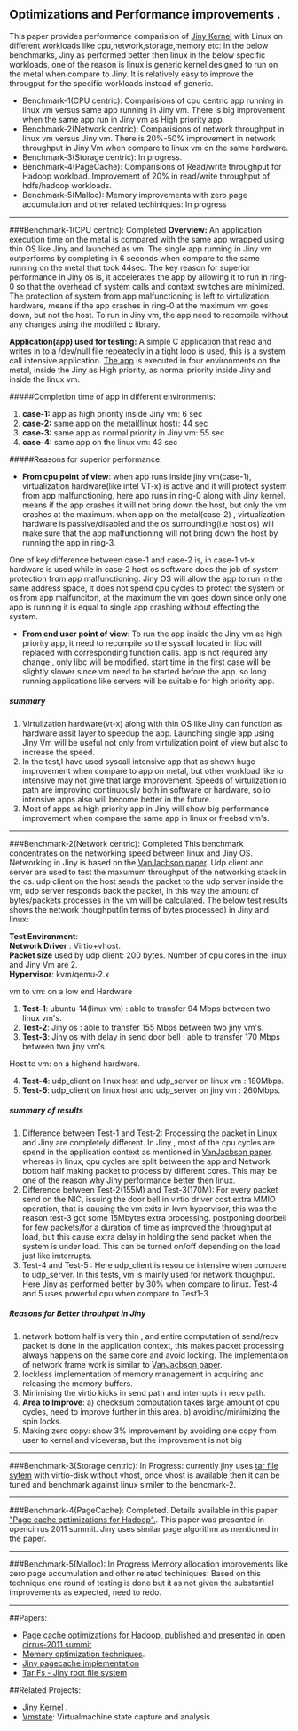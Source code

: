 ## Optimizations and Performance improvements .

This paper provides performance comparision of [Jiny Kernel](https://github.com/naredula-jana/Jiny-Kernel)   with  Linux on different workloads like cpu,network,storage,memory etc:
In the below benchmarks, Jiny as performed better then linux in the below specific workloads, one of the reason is linux is  generic kernel designed to run on the metal  when compare to Jiny. It is relatively easy to improve the througput for the specific workloads instead of generic. 
  
- Benchmark-1(CPU centric): Comparisions of cpu centric app running in linux vm versus same app running in Jiny vm. There is big improvement when the same app run in Jiny vm as High priority app. 
- Benchmark-2(Network centric): Comparisions of network throughput in linux vm versus Jiny vm. There is 20%-50% improvement in network throughput in Jiny Vm when compare to linux vm on the same hardware.
- Benchmark-3(Storage centric): In progress.
- Benchmark-4(PageCache): Comparisions of Read/write throughput for Hadoop workload. Improvement of 20% in read/write throughput of hdfs/hadoop workloads.
- Benchmark-5(Malloc): Memory  improvements with zero page accumulation and other related techiniques: In progress

----------------------------------------------------------------------------------

###Benchmark-1(CPU centric): Completed
**Overview:** An application execution time on the metal is compared with the same app wrapped using thin OS like Jiny and launched as vm. The single app running in Jiny vm outperforms by completing in 6 seconds when compare to the same running on the metal that took 44sec. The key reason for superior performance in Jiny os is, it accelerates the app by allowing  it to run in ring-0 so that the overhead of system calls and context switches are minimized. The protection of system from app malfunctioning is left to virtulization hardware, means if the app crashes in ring-0 at the maximum vm goes down, but not the host. To run in Jiny vm, the app need to recompile without any changes using the modified c library.

**Application(app) used for testing:** A simple C application that read and writes in to a /dev/null file repeatedly in a tight loop is used, this is a system call intensive application. [The app](https://github.com/naredula-jana/Jiny-Kernel/blob/master/modules/test_file/test_file.c) is executed in four environments on the metal, inside the Jiny as High priority, as normal priority inside Jiny  and inside the linux vm.   

#####Completion time of app in different environments:

1. **case-1:** app as high priority inside Jiny vm:      6 sec
2. **case-2:** same app on the metal(linux host): 44 sec
3. **case-3:** same app as normal priority in Jiny vm: 55 sec
4. **case-4:** same app on the linux vm:          43 sec

#####Reasons for superior performance:

- **From cpu point of view**: when app runs inside jiny vm(case-1), virtualization hardware(like intel VT-x) is active and it will protect system  from app malfunctioning, here app runs in ring-0 along with Jiny kernel. means if the app crashes it will not bring down the host, but only the vm crashes at the maximum. when app on the metal(case-2) , virtualization hardware is passive/disabled and the os surrounding(i.e host os) will make sure that the app malfunctioning will not bring down the host by running the app in ring-3. 

 One of key difference between case-1 and case-2 is, in case-1 vt-x hardware is used while in case-2 host os software does the job of system protection from app malfunctioning. Jiny OS will allow the app to run in the same address space, it does not spend cpu cycles to protect the system or os from app malfunciton, at the maximum the vm goes down since only one app is running it is equal to single app crashing without effecting the system.

        
- **From end user point of view**: To run the app inside the Jiny vm as high priority app, it need to recompile so the syscall located in libc will replaced with corresponding function calls. app is not required any change , only libc will be modified. start time in the first case will be slightly slower since vm need to be started before the app. so long running applications like servers will be suitable for high priority app.

##### summary
 1. Virtulization hardware(vt-x) along with thin OS like Jiny can function as hardware assit  layer to speedup the app. Launching single app using Jiny Vm will be useful not only from virtulization point of view but also to increase the speed.
 2. In the test,I have used syscall intensive app that as shown huge improvement when compare to app on metal, but other workload like io intensive may not give that large improvement.  Speeds of virtulization io path are improving continuously both in software or hardware,  so  io intensive  apps also will become better in the future.
 3. Most of apps as  high priority app in Jiny will  show big performance improvement when compare the same app in linux or freebsd vm's. 

----------------------------------------------------------------------------------

###Benchmark-2(Network centric): Completed
This benchmark concentrates on the networking speed between linux and Jiny OS. Networking in Jiny is based on the  [VanJacbson paper](http://www.lemis.com/grog/Documentation/vj/lca06vj.pdf). Udp client and server are used to test the maxumum throughput of the networking stack in the os. udp client on the host sends the packet to the udp server inside the vm, udp server responds back the packet, In this way the amount of bytes/packets processes in the vm will be calculated. The below test results shows the network thoughput(in terms of bytes processed) in Jiny  and linux:

**Test Environment**:  
**Network Driver** : Virtio+vhost.  
**Packet size** used by udp client: 200 bytes. 
Number of cpu cores in the linux and Jiny Vm are 2.  
**Hypervisor**: kvm/qemu-2.x

vm to vm: on a low end Hardware

1. **Test-1**: ubuntu-14(linux vm) :  able to transfer 94 Mbps between two linux vm's.
2. **Test-2**: Jiny os : able to transfer 155 Mbps between two jiny vm's.
3. **Test-3**: Jiny os with delay in send door bell : able to transfer 170 Mbps between two jiny vm's. 

Host to vm: on a highend hardware.

4. **Test-4**:  udp_client on linux host and udp_server on linux vm : 180Mbps.
5. **Test-5**:  udp_client on linux host and udp_server on jiny vm : 260Mbps.


##### summary of results
 1. Difference between Test-1 and Test-2: Processing the packet in Linux and Jiny are completely different. In Jiny , most of the cpu cycles are spend in the application context as mentioned in  [VanJacbson paper](http://www.lemis.com/grog/Documentation/vj/lca06vj.pdf). whereas in linux, cpu cycles are split between the app and Network bottom half making packet to process by different cores. This may be one of the reason why Jiny performance better then linux.
 2. Difference between Test-2(155M) and Test-3(170M):  For every packet send on the NIC, issuing the door bell in virtio driver cost extra MMIO operation, that is causing the vm exits in kvm hypervisor, this was the reason test-3 got some 15Mbytes extra processing. postponing doorbell for few packets/for a duration of time as improved the throughput at load, but this cause extra delay in holding the send packet when the system is under load. This can be turned on/off depending on the load just like imterrupts.
 3. Test-4 and Test-5 :  Here udp_client is resource intensive when compare to udp_server. In this tests, vm is mainly used for network thoughput. Here Jiny as performed better by 30% when compare to linux. Test-4 and 5 uses powerful cpu when compare to Test1-3 

 
 
##### Reasons for Better throuhput in Jiny
1. network bottom half is very thin , and entire computation of send/recv packet is done in the application context, this makes packet processing always happens on the same core and avoid locking. The implementaion of network frame work is similar to [VanJacbson paper](http://www.lemis.com/grog/Documentation/vj/lca06vj.pdf). 
2. lockless implementation of memory management in acquiring and releasing the memory buffers.
3. Minimising the virtio kicks in send path and interrupts in recv path.
4. **Area to Improve**: a) checksum computation takes large amount of cpu cycles, need to improve further in this area. b) avoiding/minimizing the spin locks.
5. Making zero copy: show 3% improvement by avoiding one copy from  user to kernel and viceversa, but the improvement is not big
 
 

---------------------------------------------------------------------------------- 
###Benchmark-3(Storage centric): In Progress:
  currently jiny uses  [tar file sytem](https://github.com/naredula-jana/Jiny-Kernel/blob/master/doc/tar_fs.md) with virtio-disk without vhost, once vhost is available then it can be tuned and benchmark against linux similer to the bencmark-2. 

----------------------------------------------------------------------------------
###Benchmark-4(PageCache): Completed.
   Details available in this paper ["Page cache optimizations for Hadoop".](https://github.com/naredula-jana/Jiny-Kernel/blob/master/doc/PageCache-Open-Cirrus.pdf).  This paper was presented in opencirrus 2011 summit. Jiny uses similar page algorithm as mentioned in the paper.
   
----------------------------------------------------------------------------------
###Benchmark-5(Malloc): In Progress
  Memory allocation improvements like zero page accumulation and other related techiniques: Based on this technique one round of testing is done but it as not given the substantial improvements as expected, need to redo.
   
----------------------------------------------------------------------------------
##Papers:
 -   [Page cache optimizations for Hadoop, published and presented in open cirrus-2011 summit](https://github.com/naredula-jana/Jiny-Kernel/blob/master/doc/PageCache-Open-Cirrus.pdf) .
 -   [Memory optimization techniques](https://github.com/naredula-jana/Jiny-Kernel/blob/master/doc/malloc_paper_techpulse_submit_final.pdf).
 -   [Jiny pagecache implementation](https://github.com/naredula-jana/Jiny-Kernel/blob/master/doc/pagecache.txt)
 -   [Tar Fs - Jiny root file system](https://github.com/naredula-jana/Jiny-Kernel/blob/master/doc/tar_fs.md)

##Related Projects:
 -   [Jiny Kernel](https://github.com/naredula-jana/Jiny-Kernel) .
 -   [Vmstate](https://github.com/naredula-jana/vmstate): Virtualmachine state capture and analysis.
 